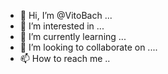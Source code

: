 - 👋 Hi, I’m @VitoBach ...
- 👀 I’m interested in ...
- 🌱 I’m currently learning ...
- 💞️ I’m looking to collaborate on ....
- 📫 How to reach me ..

<!---
VitoBach/VitoBach is a ✨ special ✨ repository because its `README.md` (this file) appears on your GitHub profile.
You can click the Preview link to take a look at your changes.
--->
